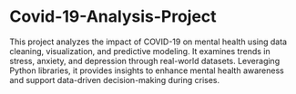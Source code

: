 # Covid-19-Analysis-Project
This project analyzes the impact of COVID-19 on mental health using data cleaning, visualization, and predictive modeling. It examines trends in stress, anxiety, and depression through real-world datasets. Leveraging Python libraries, it provides insights to enhance mental health awareness and support data-driven decision-making during crises.
